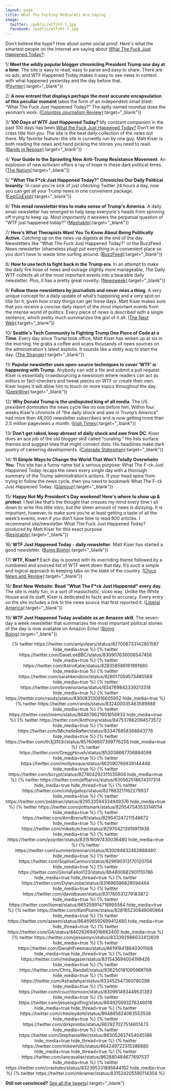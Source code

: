 ```yaml
---
layout: page
title: What The Fucking Mediarati Are Saying
image:
  twitter: /public/wtfjht-t.jpg
  facebook: /public/wtfjht-f.jpg
---
```


Don't believe the hype? How about some social proof. Here's what the smartest people on the Internet are saying about [What The Fuck Just Happened Today?](https://whatthefuckjusthappenedtoday.com):

1/ **Meet the wildly popular blogger chronicling President Trump one day at a time**. The site is easy to read, easy to parse and easy to share. There are no ads, and WTF Happened Today makes it easy to see news in context with what happened yesterday and the day before that. ([Poynter](http://www.poynter.org/2017/meet-the-wildly-popular-blogger-chronicling-president-trump-one-day-at-a-time/448894/){:target="_blank"})

2/ **A new entrant that displays perhaps the most accurate encapsulation of this peculiar moment** takes the form of an independent email blast: “What The Fuck Just Happened Today?” The aptly named roundup does the yeoman’s work. ([Columbia Journalism Review](http://www.cjr.org/criticism/donald-trump-news-cycle-slow-news-day.php){:target="_blank"})

3/ **100 Days of WTF Just Happened Today?** My constant companion in the past 100 days has been [What the Fuck Just Happened Today?](https://whatthefuckjusthappenedtoday.com/) Don’t let the crass title fool you. The site is the best daily collection of the news out there. My favorite feature: the site is currently run by one guy. Matt Kiser is both reading the news and hand picking the stories you need to read. ([Rands in Repose](http://randsinrepose.com/archives/100-days-of-wtf-just-happened-today/){:target="_blank"})

4/ **Your Guide to the Sprawling New Anti-Trump Resistance Movement**. An explosion of new activism offers a ray of hope in these dark political times. ([The Nation](https://www.thenation.com/article/your-guide-to-the-sprawling-new-anti-trump-resistance-movement/){:target="_blank"})

5/ **"What The F*ck Just Happened Today?" Chronicles Our Daily Political Insanity**. In case you're sick of just checking Twitter 24 hours a day, now you can get all your Trump news in one convenient package. ([FastCoExist](https://www.fastcoexist.com/3068185/what-the-fck-just-happened-today-chronicles-our-daily-political-insanity){:target="_blank"})

6/ **This email newsletter tries to make sense of Trump's America**. A daily email newsletter has emerged to help keep everyone's heads from spinning off trying to keep up. Most importantly it answers the perpetual question of "WTF just happened today?" ([Mashable](http://mashable.com/2017/02/10/wtf-just-happened-today-email-newsletter/#Cq17yL2QWOq1){:target="_blank"})

7/ **Here’s What Therapists Want You To Know About Being Politically Active**. Catching up on the news via digests at the end of the day. Newsletters like “What The Fuck Just Happened Today?” or the BuzzFeed News newsletter (shameless plug) put everything in a convenient place so you don’t have to waste time surfing around. ([BuzzFeed](https://www.buzzfeed.com/annaborges/recharge-then-resist){:target="_blank"})

8/ **How to use tech to fight back in the Trump era**. In an attempt to make the daily fire hose of news and outrage slightly more manageable, The Daily WTF collects all of the most important events into a bearable daily newsletter. Plus, it has a pretty great novelty. ([Newsweek](http://www.newsweek.com/resistance-apps-562666){:target="_blank"})

9/ **Follow these newsletters by journalists and never miss a thing**. A very unique concept for a daily update of what’s happening and a very spot on title for it, given how crazy things can get these days. Matt Kiser makes sure that you receive a concise daily report of the most important events from the intense world of politics. Every piece of news is described with a single sentence, which pretty much summarizes the gist of it all. ([The Next Web](https://thenextweb.com/insider/2017/03/08/the-best-newsletters-by-journalists/){:target="_blank"})

10/ **Seattle's Tech Community Is Fighting Trump One Piece of Code at a Time**. Every day since Trump took office, Matt Kiser has woken up at six in the morning. He grabs a coffee and scans thousands of news sources on the administration's latest exploits. It sounds like a shitty way to start the day. ([The Stranger](https://www.thestranger.com/features/2017/04/26/25106297/seattles-tech-community-is-fighting-trump-one-piece-of-code-at-a-time){:target="_blank"})

11/ **Popular newsletter uses open-source techniques to cover ‘WTF’ is happening with Trump**. Anybody can edit a file and submit a pull request. Kiser is essentially crowdsourcing a newsroom where readers can act as editors or fact-checkers and tweak pieces on WTF or create their own. Kiser hopes it will allow him to touch on more topics throughout the day. ([GeekWire](http://www.geekwire.com/2017/popular-newsletter-uses-open-source-techniques-cover-wtf-happening-trump/){:target="_blank"})

12/ **Why Donald Trump is the undisputed king of all media**. The US president dominates the news cycle like no one before him. Within four weeks Kiser’s chronicle of “the daily shock and awe in Trump’s America” had more than 48,000 newsletter subscribers and is now getting more than 2.5 million pageviews a month. ([Irish Times](http://www.irishtimes.com/culture/tv-radio-web/why-donald-trump-is-the-undisputed-king-of-all-media-1.2987823){:target="_blank"})

13/ **Don’t get raked, keep abreast of daily shock and awe from DC**. Kiser does an ace job of the old blogger skill called “curating.” His lists surface themes and suggest lines that might connect dots. His headlines make dark poetry of careering developments. ([Colorado Statesman](https://www.coloradostatesman.com/dont-get-raked-keep-abreast-with-darkly-entertaining-news-from-dc/){:target="_blank"})

14/ **11 Simple Ways to Change the World That Won't Totally Overwhelm You**. This site has a funny name but a serious purpose: What The F-ck Just Happened Today recaps the news every single day with a thorough summary of the Trump administration’s actions. If your head spins from trying to follow the news cycle, then you need to bookmark What The F-ck Just Happened Today. ([Glamour](http://www.glamour.com/story/these-11-apps-make-it-super-easy-to-make-a-difference){:target="_blank"})

15/ **Happy Not My President's Day weekend! Here's where to show up & protest**.  I feel like that’s the thought that crosses my mind every time I sit down to write this little intro, but the sheer amount of news is dizzying. It is important, however, to make sure you’re at least getting a taste of all the week’s events, even if you don’t have time to read 600 articles. I recommend site/newsletter What The Fuck Just Happened Today? produced by Matt Kiser for this exact purpose. ([Resistable](http://tinyletter.com/RESISTABLE/letters/happy-not-my-president-s-day-weekend-here-s-where-to-show-up-protest){:target="_blank"})

16/ **WTF Just Happened Today - daily newsletter**. Matt Kiser has started a good newsletter. ([Boing Boing](http://boingboing.net/2017/02/02/wtf-just-happened-today-dail.html){:target="_blank"})

17/ **WTF, Kiser?** Each day is posted with its overriding theme followed by a numbered and sourced list of WTF went down that day. It’s such a simple and logical approach to keeping tabs on the state of the country. ([Chico News and Review](https://www.newsreview.com/chico/arts-devo/content?oid=23646690){:target="_blank"})

18/ **Best New Website: Read "What The F*ck Just Happened" every day**. The site is really fun, in a sort of masochistic, sicko way. Unlike the White House and its staff, Kiser is dedicated to facts and to accuracy. Every entry on the site includes a link to the news source that first reported it. ([Liberal America](http://www.liberalamerica.org/2017/02/10/best-new-website-read-what-fck-happened-every-day/){:target="_blank"})

19/ **WTF Just Happened Today available as an Amazon skill**. The seven-day a week newsletter that summarizes the most important political stories of the day is now available on Amazon Echo! ([Boing Boing](https://boingboing.net/2017/04/12/wtf-just-happened-today-availa.html){:target="_blank"})

<center>
{% twitter https://twitter.com/amyoleary/status/827006733142851587 hide_media=true %}
{% twitter https://twitter.com/DaveLeeBBC/status/830907636006547456 hide_media=true %}
{% twitter https://twitter.com/AstroKatie/status/828358586161991680 hide_media=true %}
{% twitter https://twitter.com/sarahkendzior/status/828017059573485568 hide_media=true %}
{% twitter https://twitter.com/brownorama/status/834769842339213318 hide_media=true %}
{% twitter https://twitter.com/rands/status/830083130916605952 hide_media=true %}
{% twitter https://twitter.com/rands/status/832400035463589888 hide_media=true %}
{% twitter https://twitter.com/imemi/status/864679621601656833 hide_media=true %}
{% twitter https://twitter.com/Anthony/status/847537862094573572 hide_media=true %}
{% twitter https://twitter.com/MichelleRafter/status/833476858368843776 hide_media=true %}
{% twitter https://twitter.com/th3j35t3r/status/857606607399776256 hide_media=true %}
{% twitter https://twitter.com/GreggHoush/status/853038667706884098 hide_media=true %}
{% twitter https://twitter.com/mollyesque/status/862090766839144448 hide_media=true %}
{% twitter https://twitter.com/bcrypt/status/827404292311035904 hide_media=true %}
{% twitter https://twitter.com/jeffjarvis/status/830562518674317314 hide_media=true hide_thread=true %}
{% twitter https://twitter.com/cindygallop/status/827883211162279937 hide_media=true %}
{% twitter https://twitter.com/zeldman/status/829533594334949376 hide_media=true %}
{% twitter https://twitter.com/pottsmark/status/829547543533146114 hide_media=true %}
{% twitter https://twitter.com/AnnBrenoff/status/829541247211548672 hide_media=true %}
{% twitter https://twitter.com/mikebutcher/status/829704213919911936 hide_media=true %}
{% twitter https://twitter.com/poynter/status/831516097430036480 hide_media=true %}
{% twitter https://twitter.com/summerbrennan/status/830094832462868480 hide_media=true %}
{% twitter https://twitter.com/SophiaCannon/status/829690313170120704 hide_media=true %}
{% twitter https://twitter.com/GloriaFallon123/status/864800682901110786 hide_media=true hide_thread=true %}
{% twitter https://twitter.com/DylanJobe/status/831696596828094464 hide_media=true %}
{% twitter https://twitter.com/davidbauer/status/831760531279183872 hide_media=true %}
{% twitter https://twitter.com/ltomei/status/865259914716995584 hide_media=true %}
{% twitter https://twitter.com/KenPlume/status/828165230849060864 hide_media=true %}
{% twitter https://twitter.com/azeem/status/864696592699412480 hide_media=true hide_thread=true %}
{% twitter https://twitter.com/GA/status/840292694018662400 hide_media=true %}
{% twitter https://twitter.com/jessamyn/status/833392986633412609 hide_media=true %}
{% twitter https://twitter.com/DanaHFreeman/status/861918418840301568 hide_media=true hide_thread=true %}
{% twitter https://twitter.com/mediagazer/status/831543694004199426 hide_media=true %}
{% twitter https://twitter.com/Chris_Randall/status/836250181095968768 hide_media=true %}
{% twitter https://twitter.com/Ashadahya/status/833452547360780288 hide_media=true %}
{% twitter https://twitter.com/couchtomoon/status/830961493449531393 hide_media=true %}
{% twitter https://twitter.com/jesseisgolfing/status/864925693276246016 hide_media=true hide_thread=true %}
{% twitter https://twitter.com/chesleydohl/status/864885824063553536 hide_media=true %}
{% twitter https://twitter.com/dirkprimbs/status/862927027514601473 hide_media=true %}
{% twitter https://twitter.com/StephanieWei/status/863052837454045186 hide_media=true hide_thread=true %}
{% twitter https://twitter.com/mikewhills/status/864249722315386880 hide_media=true hide_thread=true %}
{% twitter https://twitter.com/iancavalier/status/862880484677697537 hide_media=true %}
{% twitter https://twitter.com/crashdev/status/832395331895644162 hide_media=true %}
{% twitter https://twitter.com/mkramer/status/831524205590114304 %}
</center>

**Still not convinced?** [See all the tweets](https://twitter.com/search?q=whatthefuckjusthappenedtoday.com){:target="_blank"}